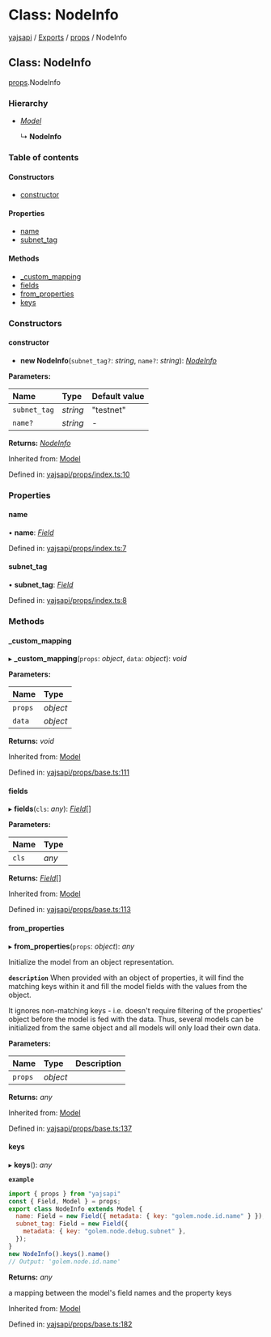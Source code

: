 # Class: NodeInfo

[yajsapi](../yajsapi.md) / [Exports](../modules/) / [props](../modules/props.md) / NodeInfo

## Class: NodeInfo

[props](../modules/props.md).NodeInfo

### Hierarchy

* [_Model_](props_base.model.md)

  ↳ **NodeInfo**

### Table of contents

#### Constructors

* [constructor](props.nodeinfo.md#constructor)

#### Properties

* [name](props.nodeinfo.md#name)
* [subnet\_tag](props.nodeinfo.md#subnet_tag)

#### Methods

* [\_custom\_mapping](props.nodeinfo.md#_custom_mapping)
* [fields](props.nodeinfo.md#fields)
* [from\_properties](props.nodeinfo.md#from_properties)
* [keys](props.nodeinfo.md#keys)

### Constructors

#### constructor

* **new NodeInfo**\(`subnet_tag?`: _string_, `name?`: _string_\): [_NodeInfo_](props.nodeinfo.md)

**Parameters:**

| Name | Type | Default value |
| :--- | :--- | :--- |
| `subnet_tag` | _string_ | "testnet" |
| `name?` | _string_ | - |

**Returns:** [_NodeInfo_](props.nodeinfo.md)

Inherited from: [Model](props_base.model.md)

Defined in: [yajsapi/props/index.ts:10](https://github.com/golemfactory/yajsapi/blob/289a25a/yajsapi/props/index.ts#L10)

### Properties

#### name

• **name**: [_Field_](props_base.field.md)

Defined in: [yajsapi/props/index.ts:7](https://github.com/golemfactory/yajsapi/blob/289a25a/yajsapi/props/index.ts#L7)

#### subnet\_tag

• **subnet\_tag**: [_Field_](props_base.field.md)

Defined in: [yajsapi/props/index.ts:8](https://github.com/golemfactory/yajsapi/blob/289a25a/yajsapi/props/index.ts#L8)

### Methods

#### \_custom\_mapping

▸ **\_custom\_mapping**\(`props`: _object_, `data`: _object_\): _void_

**Parameters:**

| Name | Type |
| :--- | :--- |
| `props` | _object_ |
| `data` | _object_ |

**Returns:** _void_

Inherited from: [Model](props_base.model.md)

Defined in: [yajsapi/props/base.ts:111](https://github.com/golemfactory/yajsapi/blob/289a25a/yajsapi/props/base.ts#L111)

#### fields

▸ **fields**\(`cls`: _any_\): [_Field_](props_base.field.md)\[\]

**Parameters:**

| Name | Type |
| :--- | :--- |
| `cls` | _any_ |

**Returns:** [_Field_](props_base.field.md)\[\]

Inherited from: [Model](props_base.model.md)

Defined in: [yajsapi/props/base.ts:113](https://github.com/golemfactory/yajsapi/blob/289a25a/yajsapi/props/base.ts#L113)

#### from\_properties

▸ **from\_properties**\(`props`: _object_\): _any_

Initialize the model from an object representation.

**`description`** When provided with an object of properties, it will find the matching keys within it and fill the model fields with the values from the object.

It ignores non-matching keys - i.e. doesn't require filtering of the properties' object before the model is fed with the data. Thus, several models can be initialized from the same object and all models will only load their own data.

**Parameters:**

| Name | Type | Description |
| :--- | :--- | :--- |
| `props` | _object_ |  |

**Returns:** _any_

Inherited from: [Model](props_base.model.md)

Defined in: [yajsapi/props/base.ts:137](https://github.com/golemfactory/yajsapi/blob/289a25a/yajsapi/props/base.ts#L137)

#### keys

▸ **keys**\(\): _any_

**`example`**

```javascript
import { props } from "yajsapi"
const { Field, Model } = props;
export class NodeInfo extends Model {
  name: Field = new Field({ metadata: { key: "golem.node.id.name" } });
  subnet_tag: Field = new Field({
    metadata: { key: "golem.node.debug.subnet" },
  });
}
new NodeInfo().keys().name()
// Output: 'golem.node.id.name'
```

**Returns:** _any_

a mapping between the model's field names and the property keys

Inherited from: [Model](props_base.model.md)

Defined in: [yajsapi/props/base.ts:182](https://github.com/golemfactory/yajsapi/blob/289a25a/yajsapi/props/base.ts#L182)

